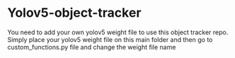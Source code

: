 # Yolov5-object-tracker
You need to add your own yolov5 weight file to use this object tracker repo. 
Simply place your yolov5 weight file on this main folder and then go to custom_functions.py file and change the weight file name

